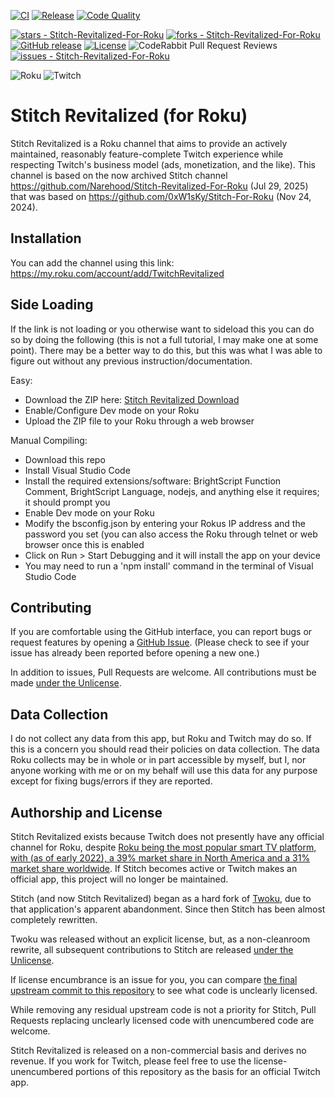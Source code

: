[![CI](https://github.com/jeremy-albinet/Stitch-Revitalized-For-Roku/actions/workflows/ci.yml/badge.svg)](https://github.com/jeremy-albinet/Stitch-Revitalized-For-Roku/actions/workflows/ci.yml)
[![Release](https://github.com/jeremy-albinet/Stitch-Revitalized-For-Roku/actions/workflows/release.yml/badge.svg)](https://github.com/jeremy-albinet/Stitch-Revitalized-For-Roku/actions/workflows/release.yml)
[![Code Quality](https://github.com/jeremy-albinet/Stitch-Revitalized-For-Roku/actions/workflows/code-quality.yml/badge.svg)](https://github.com/jeremy-albinet/Stitch-Revitalized-For-Roku/actions/workflows/code-quality.yml)

[![stars - Stitch-Revitalized-For-Roku](https://img.shields.io/github/stars/jeremy-albinet/Stitch-Revitalized-For-Roku?style=social)](https://github.com/jeremy-albinet/Stitch-Revitalized-For-Roku)
[![forks - Stitch-Revitalized-For-Roku](https://img.shields.io/github/forks/jeremy-albinet/Stitch-Revitalized-For-Roku?style=social)](https://github.com/jeremy-albinet/Stitch-Revitalized-For-Roku)
[![GitHub release](https://img.shields.io/github/release/jeremy-albinet/Stitch-Revitalized-For-Roku?include_prereleases=&sort=semver&color=blue)](https://github.com/jeremy-albinet/Stitch-Revitalized-For-Roku/releases/)
[![License](https://img.shields.io/badge/License-Unlicense-blue)](https://github.com/jeremy-albinet/Stitch-Revitalized-For-Roku/blob/main/LICENSE)
![CodeRabbit Pull Request Reviews](https://img.shields.io/coderabbit/prs/github/jeremy-albinet/Stitch-Revitalized-For-Roku?utm_source=oss&utm_medium=github&utm_campaign=jeremy-albinet%2FStitch-Revitalized-For-Roku&labelColor=171717&color=FF570A&link=https%3A%2F%2Fcoderabbit.ai&label=CodeRabbit+Reviews)
[![issues - Stitch-Revitalized-For-Roku](https://img.shields.io/github/issues/jeremy-albinet/Stitch-Revitalized-For-Roku)](https://github.com/jeremy-albinet/Stitch-Revitalized-For-Roku/issues)

![Roku](https://img.shields.io/badge/roku-6f1ab1?style=for-the-badge&logo=roku&logoColor=white)
![Twitch](https://img.shields.io/badge/Twitch-9347FF?style=for-the-badge&logo=twitch&logoColor=white)

# Stitch Revitalized (for Roku)
Stitch Revitalized is a Roku channel that aims to provide an actively maintained, reasonably feature-complete Twitch experience while respecting Twitch's business model (ads, monetization, and the like). This channel is based on the now archived Stitch channel https://github.com/Narehood/Stitch-Revitalized-For-Roku (Jul 29, 2025) that was based on https://github.com/0xW1sKy/Stitch-For-Roku (Nov 24, 2024).

## Installation

You can add the channel using this link: https://my.roku.com/account/add/TwitchRevitalized

## Side Loading
If the link is not loading or you otherwise want to sideload this you can do so by doing the following (this is not a full tutorial, I may make one at some point). There may be a better way to do this, but this was what I was able to figure out without any previous instruction/documentation.

Easy: 

- Download the ZIP here: [Stitch Revitalized Download](https://github.com/jeremy-albinet/Stitch-Revitalized-For-Roku/releases/download/v2.1/Stitch-Revitalized-For-Roku.zip)
- Enable/Configure Dev mode on your Roku
- Upload the ZIP file to your Roku through a web browser

Manual Compiling:

- Download this repo
- Install Visual Studio Code
- Install the required extensions/software: BrightScript Function Comment, BrightScript Language, nodejs, and anything else it requires; it should prompt you
- Enable Dev mode on your Roku
- Modify the bsconfig.json by entering your Rokus IP address and the password you set (you can also access the Roku through telnet or web browser once this is enabled
- Click on Run > Start Debugging and it will install the app on your device
- You may need to run a 'npm install' command in the terminal of Visual Studio Code

## Contributing

If you are comfortable using the GitHub interface, you can report bugs or request features by opening a [GitHub Issue](https://github.com/jeremy-albinet/Stitch-Revitalized-For-Roku/issues). (Please check to see if your issue has already been reported before opening a new one.)


In addition to issues, Pull Requests are welcome. All contributions must be made [under the Unlicense](./LICENSE).

## Data Collection

I do not collect any data from this app, but Roku and Twitch may do so. If this is a concern you should read their policies on data collection. The data Roku collects may be in whole or in part accessible by myself, but I, nor anyone working with me or on my behalf will use this data for any purpose except for fixing bugs/errors if they are reported.


## Authorship and License

Stitch Revitalized exists because Twitch does not presently have any official channel for Roku, despite [Roku being the most popular smart TV platform, with (as of early 2022), a 39% market share in North America and a 31% market share worldwide](https://seekingalpha.com/article/4547471-the-sleeping-giant-in-streaming-turning-roku-into-a-huge-2023-winner). If Stitch becomes active or Twitch makes an official app, this project will no longer be maintained.

Stitch (and now Stitch Revitalized) began as a hard fork of [Twoku](https://github.com/worldreboot/twitch-reloaded-roku), due to that application's apparent abandonment. Since then Stitch has been almost completely rewritten.

Twoku was released without an explicit license, but, as a non-cleanroom rewrite, all subsequent contributions to Stitch are released [under the Unlicense](./LICENSE).

If license encumbrance is an issue for you, you can compare [the final upstream commit to this repository](https://github.com/0xW1sKy/Stitch-For-Roku/commit/268187c63e1eaf3922f577a2dab6ccb6a2e089f8) to see what code is unclearly licensed.

While removing any residual upstream code is not a priority for Stitch, Pull Requests replacing unclearly licensed code with unencumbered code are welcome.

Stitch Revitalized is released on a non-commercial basis and derives no revenue. If you work for Twitch, please feel free to use the license-unencumbered portions of this repository as the basis for an official Twitch app.
